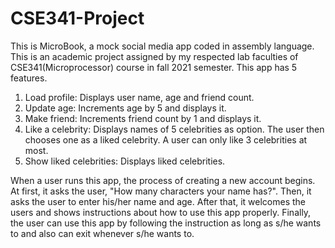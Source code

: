 # CSE341-Project
This is MicroBook, a mock social media app coded in assembly language. This is an academic project assigned by my respected lab faculties of CSE341(Microprocessor) course in fall 2021 semester. This app has 5 features.

1. Load profile: Displays user name, age and friend count.
2. Update age: Increments age by 5 and displays it.
3. Make friend: Increments friend count by 1 and displays it.
4. Like a celebrity: Displays names of 5 celebrities as option. The user then chooses one as a liked celebrity. A user can only like 3 celebrities at most.
5. Show liked celebrities: Displays liked celebrities.

When a user runs this app, the process of creating a new account begins. At first, it asks the user, "How many characters your name has?". Then, it asks the user to enter his/her name and age. After that, it welcomes the users and shows instructions about how to use this app properly. Finally, the user can use this app by following the instruction as long as s/he wants to and also can exit whenever s/he wants to.
